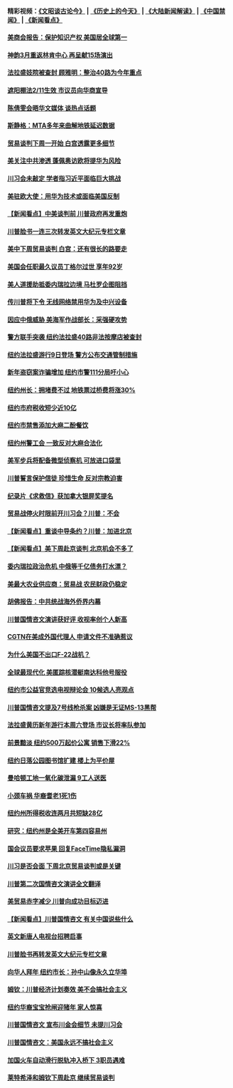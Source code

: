 #### 精彩视频：[《文昭谈古论今》](http://45.32.25.56/wenzhao) | [《历史上的今天》](http://45.32.25.56/today-in-history) | [《大陆新闻解读》](http://45.32.25.56/ntdtv-comedy) | [《中国禁闻》](http://45.32.25.56/ntdtv-news) | [《新闻看点》](http://45.32.25.56/news-insight) 

 #### [美商会报告：保护知识产权 美国居全球第一](../pages/nsc412/n11033507.md?t=02090931) 

#### [神韵3月重返林肯中心 再呈献15场演出](../pages/nsc412/n11033703.md?t=02090931) 

#### [法拉盛妓院被查封 顾雅明：整治40路为今年重点](../pages/nsc412/n11033697.md?t=02090931) 

#### [遮阳棚法2/11生效 市议员向华商宣导](../pages/nsc412/n11033711.md?t=02090931) 

#### [陈倩雯会晤华文媒体 谈热点话题](../pages/nsc412/n11033718.md?t=02090931) 

#### [斯静格：MTA多年来曲解地铁延迟数据](../pages/nsc412/n11033725.md?t=02090931) 

#### [贸易谈判下周一开始 白宫透露更多细节](../pages/nsc412/n11033359.md?t=02090931) 

#### [美关注中共渗透 蓬佩奥访欧将提华为风险](../pages/nsc412/n11032871.md?t=02090931) 

#### [川习会未敲定 学者指习近平面临巨大挑战](../pages/nsc412/n11032752.md?t=02090931) 

#### [美驻欧大使：用华为技术或面临美国反制](../pages/nsc412/n11033036.md?t=02090931) 

#### [【新闻看点】中美谈判前 川普政府再发重炮](../pages/nsc412/n11032676.md?t=02090931) 

#### [川普脸书一连三次转发英文大纪元专栏文章](../pages/nsc412/n11032874.md?t=02090931) 

#### [美中下周贸易谈判 白宫：还有很长的路要走](../pages/nsc412/n11032579.md?t=02090931) 

#### [美国会任职最久议员丁格尔过世 享年92岁](../pages/nsc412/n11032542.md?t=02090931) 

#### [美人道援助抵委内瑞拉边境 马杜罗企图阻挡](../pages/nsc412/n11032425.md?t=02090931) 

#### [传川普将下令 无线网络禁用华为及中兴设备](../pages/nsc412/n11031804.md?t=02090931) 

#### [因应中俄威胁 美海军作战部长：采强硬攻势](../pages/nsc412/n11032214.md?t=02090931) 

#### [警方联手突袭 纽约法拉盛40路非法按摩店被查封](../pages/nsc412/n11031874.md?t=02090931) 

#### [纽约法拉盛游行9日登场 警方公布交通管制措施](../pages/nsc412/n11031884.md?t=02090931) 

#### [新年盗窃案诈骗增加 纽约市警111分局吁小心](../pages/nsc412/n11031868.md?t=02090931) 

#### [纽约州长：拥堵费不过 地铁票过桥费将涨30%](../pages/nsc412/n11031922.md?t=02090931) 

#### [纽约市府税收短少近10亿](../pages/nsc412/n11031890.md?t=02090931) 

#### [纽约市禁售添加大麻二酚餐饮](../pages/nsc412/n11031907.md?t=02090931) 

#### [纽约州警工会 一致反对大麻合法化](../pages/nsc412/n11031910.md?t=02090931) 

#### [美军步兵将配备微型侦察机 可放进口袋里](../pages/nsc412/n11031966.md?t=02090931) 

#### [川普誓言保护信徒 珍惜生命 反对宗教迫害](../pages/nsc412/n11031507.md?t=02090931) 

#### [纪录片《求救信》获加拿大银屏奖提名](../pages/nsc412/n11031336.md?t=02090931) 

#### [贸易战停火时限前开川习会？川普：不会](../pages/nsc412/n11031036.md?t=02090931) 

#### [【新闻看点】重谈中导条约？川普：加进北京](../pages/nsc412/n11031006.md?t=02090931) 

#### [【新闻看点】美下周赴京谈判 北京机会不多了](../pages/nsc412/n11030801.md?t=02090931) 

#### [委内瑞拉政治危机 中俄等千亿债务打水漂？](../pages/nsc412/n11030947.md?t=02090931) 

#### [美最大农业供应商：贸易战 农民财政仍稳定](../pages/nsc412/n11031011.md?t=02090931) 

#### [胡佛报告：中共统战海外侨界内幕](../pages/nsc412/n11030735.md?t=02090931) 

#### [川普国情咨文演讲获好评 收视率创个人新高](../pages/nsc412/n11029891.md?t=02090931) 

#### [CGTN在美成外国代理人 申请文件不准确惹议](../pages/nsc412/n11028976.md?t=02090931) 

#### [为什么美国不出口F-22战机？](../pages/nsc412/n11030207.md?t=02090931) 

#### [全球最现代化 美匿踪核潜艇南达科他号服役](../pages/nsc412/n11029826.md?t=02090931) 

#### [纽约市公益官竞选电视辩论会  10候选人亮观点](../pages/nsc412/n11029725.md?t=02090931) 

#### [川普国情咨文提及7号线枪杀案   凶嫌是无证MS-13黑帮](../pages/nsc412/n11029767.md?t=02090931) 

#### [法拉盛黄历新年游行本周六登场 市议长将率队参加](../pages/nsc412/n11029736.md?t=02090931) 

#### [前景黯淡 纽约500万起价公寓 销售下滑22%](../pages/nsc412/n11029779.md?t=02090931) 

#### [纽约日落公园图书馆扩建 楼上为平价屋](../pages/nsc412/n11029748.md?t=02090931) 

#### [曼哈顿工地一氧化碳泄漏 9工人送医](../pages/nsc412/n11029751.md?t=02090931) 

#### [小颈车祸 华裔耆老1死1伤](../pages/nsc412/n11029764.md?t=02090931) 

#### [纽约州所得税收连两月共短缺28亿](../pages/nsc412/n11029773.md?t=02090931) 

#### [研究：纽约州是全美开车第四容易州](../pages/nsc412/n11029776.md?t=02090931) 

#### [国会议员要求苹果 回复FaceTime隐私漏洞](../pages/nsc412/n11029731.md?t=02090931) 

#### [川习是否会面 下周北京贸易谈判或是关键](../pages/nsc412/n11029173.md?t=02090931) 

#### [川普第二次国情咨文演讲全文翻译](../pages/nsc412/n11029266.md?t=02090931) 

#### [美贸易赤字减少 川普向成功目标迈进](../pages/nsc412/n11028907.md?t=02090931) 

#### [【新闻看点】川普国情咨文 有关中国说些什么](../pages/nsc412/n11028748.md?t=02090931) 

#### [英文新唐人电视台招聘启事](../pages/nsc412/n11028817.md?t=02090931) 

#### [川普脸书再转发英文大纪元专栏文章](../pages/nsc412/n11028719.md?t=02090931) 

#### [向华人拜年 纽约市长：孙中山像永久立华埠](../pages/nsc412/n11027112.md?t=02090931) 

#### [姆钦：川普经济计划奏效 美不会搞社会主义](../pages/nsc412/n11028626.md?t=02090931) 

#### [纽约华裔宝宝抢闸迎猪年 家人惊喜](../pages/nsc412/n11027120.md?t=02090931) 

#### [川普国情咨文 宣布川金会细节 未提川习会](../pages/nsc412/n11027745.md?t=02090931) 

#### [川普国情咨文：美国永远不搞社会主义](../pages/nsc412/n11027086.md?t=02090931) 

#### [加国火车自动滑行脱轨冲入桥下 3职员遇难](../pages/nsc412/n11027459.md?t=02090931) 

#### [莱特希泽和姆钦下周赴京 继续贸易谈判](../pages/nsc412/n11026983.md?t=02090931) 


